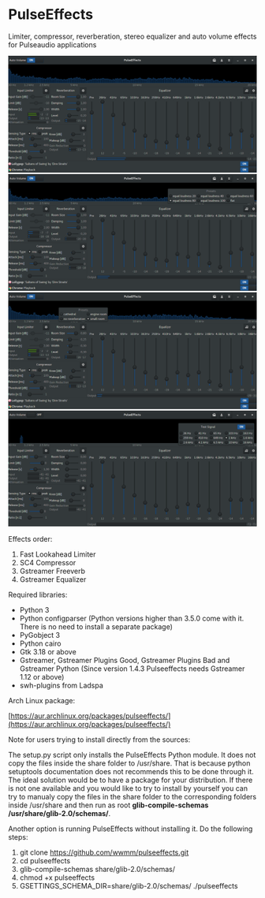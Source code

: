 # PulseEffects

Limiter, compressor, reverberation, stereo equalizer and auto volume effects for Pulseaudio applications

![](images/pulseeffects_main_window.png)
![](images/pulseeffects_eq_menu.png)
![](images/pulseeffects_reverb_menu.png)
![](images/pulseeffects_test_signal_menu.png)

Effects order:

1. Fast Lookahead Limiter
2. SC4 Compressor
3. Gstreamer Freeverb
4. Gstreamer Equalizer

Required libraries:

- Python 3
- Python configparser (Python versions higher than 3.5.0 come with it. There is no need to install a separate package)
- PyGobject 3
- Python cairo
- Gtk 3.18 or above
- Gstreamer, Gstreamer Plugins Good, Gstreamer Plugins Bad and Gstreamer Python
 (Since version 1.4.3 Pulseeffects needs Gstreamer 1.12 or above)
- swh-plugins from Ladspa

Arch Linux package:

[https://aur.archlinux.org/packages/pulseeffects/](https://aur.archlinux.org/packages/pulseeffects/)

Note for users trying to install directly from the sources:

The setup.py script only installs the PulseEffects Python module. It does not copy the files inside the share folder to /usr/share. That is because
python setuptools documentation does not recommends this to be done
through it. The ideal solution would be to have a package for your
distribution. If there is not one available and you would like to try to
install by yourself you can try to manualy copy the files in the share folder to the corresponding folders inside /usr/share and then run as root **glib-compile-schemas /usr/share/glib-2.0/schemas/**.

Another option is running PulseEffects without installing it. Do the following steps:

1. git clone https://github.com/wwmm/pulseeffects.git
2. cd pulseeffects
3. glib-compile-schemas share/glib-2.0/schemas/
4. chmod +x pulseeffects
5. GSETTINGS_SCHEMA_DIR=share/glib-2.0/schemas/ ./pulseeffects
